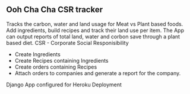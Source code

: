 
## Ooh Cha Cha CSR tracker
Tracks the carbon, water and land usage for Meat vs Plant based foods. 
Add ingredients, build recipes and track their land use per item. 
The App can output reports of total land, water and corbon save through a plant based diet.
CSR - Corporate Social Responisibility

- Create Ingredients
- Create Recipes containing Ingredients
- Create orders containing Recipes
- Attach orders to companies and generate a report for the company. 

Django App configured for Heroku Deployment
